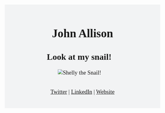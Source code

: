 <div style="font-family: Cabin, serif; font-size:14pt; text-align: center; background-color: #f2f3f4; padding: 20px;">

  <h1 style="text-align: center;">John Allison</h1>
  <h2 style="text-align: center;">Look at my snail!🐌</h2>

  ![Shelly the Snail! 🐌](https://i.imgur.com/Fcwvi9w.jpg=100x)

  <br>

  <div style="text-align: center;">
    <a href="https://twitter.com/JohnAllis0n">Twitter</a> |
    <a href="https://www.linkedin.com/in/johnallison-/">LinkedIn</a> | <a href="https://jallison.co.uk">Website</a>
  </div>

  <br>

  <link href="https://fonts.googleapis.com/css2?family=Cabin:ital,wght@0,400;0,700;1,400&display=swap" rel="stylesheet">
</div>
